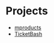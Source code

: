 # Projects

  * [mproducts](./mproducts/mproducts.md)
  * [TicketBash](./ticketbash/ticketbash.md)

 
